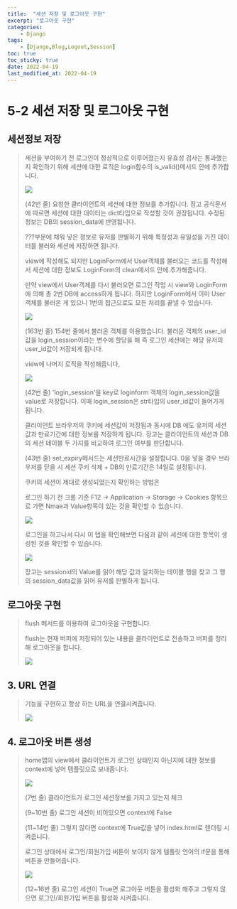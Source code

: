 ```yaml
---
title:  "세션 저장 및 로그아웃 구현" 
excerpt: "로그아웃 구현" 
categories: 
    - Django 
tags:
    - [Django,Blog,Logout,Session]
toc: true
toc_sticky: true
date: 2022-04-19
last_modified_at: 2022-04-19
---
```

# 5-2 세션 저장 및 로그아웃 구현

## 세션정보 저장

> 세션을 부여하기 전 로그인이 정상적으로 이루어졌는지 유효성 검사는 통과했는지 확인하기 위해 세션에 대한 로직은 login함수의 is_valid()메서드 안에 추가합니다.
>
> ![](https://img1.daumcdn.net/thumb/R1280x0/?scode=mtistory2&fname=https%3A%2F%2Fblog.kakaocdn.net%2Fdn%2FbaxaAA%2FbtqTvQDEgE4%2F794ckosky1it52WvrQ1UB1%2Fimg.png)
>
> (42번 줄) 요청한 클라이언트의 세션에 대한 정보를 추가합니다. 장고 공식문서에 따르면 세션에 대한 데이터는 dict타입으로 작성할 것이 권장됩니다. 수정된 정보는 DB의 session_data에 반영됩니다.
>
> ???부분에 채워 넣은 정보로 유저를 판별하기 위해 특정성과 유일성을 가진 데이터를 불러와 세션에 저장하면 됩니다.
>
> view에 작성해도 되지만 LoginForm에서 User객체를 불러오는 코드를 작성해서 세션에 대한 정보도 LoginForm의 clean메서드 안에 추가해줍니다.
>
> 만약 view에서 User객체를 다시 불러오면 로그인 작업 시 view와 LoginForm에 의해 총 2번 DB에 access하게 됩니다. 하지만 LoginForm에서 이미 User객체를 불러온 게 있으니 1번의 접근으로도 모든 처리를 끝낼 수 있습니다.
>
> ![](https://img1.daumcdn.net/thumb/R1280x0/?scode=mtistory2&fname=https%3A%2F%2Fblog.kakaocdn.net%2Fdn%2FcuFChl%2FbtqTyBFK9OT%2FkVD6mwIlkNbDzWdCM5dNvk%2Fimg.png)
>
> (163번 줄) 154번 줄에서 불러온 객체를 이용했습니다. 불러온 객체의 user_id값을 login_session이라는 변수에 할당을 해 즉 로그인 세션에는 해당 유저의 user_id값이 저장되게 됩니다.
>
> view에 나머지 로직을 작성해줍니다,
>
> ![](https://img1.daumcdn.net/thumb/R1280x0/?scode=mtistory2&fname=https%3A%2F%2Fblog.kakaocdn.net%2Fdn%2FcwXLIV%2FbtqTp17iWG5%2FgJPunQNRKNaBHk29EkbWgk%2Fimg.png)
>
> (42번 줄) 'login_session'을 key로 loginform 객체의 login_session값을 value로 저장합니다. 이때 login_session은 str타입의 user_id값이 들어가게 됩니다.
>
> 클라이언트 브라우저의 쿠키에 세션값이 저장됨과 동시에 DB 에도 유저의 세션 값과 만료기간에 대한 정보를 저장하게 됩니다. 장고는 클라이언트의 세션과 DB의 세션 테이블 두 가지를 비교하여 로그인 여부를 판단합니다.
>
> (43번 줄) set_expiry메서드는 세션만료시간을 설정합니다. 0을 넣을 경우 브라우저를 닫을 시 세션 쿠키 삭제 + DB의 만료기간은 14일로 설정됩니다.
>
> 쿠키의 세션이 제대로 생성되었는지 확인하는 방법은
>
> 로그인 하기 전 크롬 기준 F12 -> Application -> Storage -> Cookies 항목으로 가면 Nmae과 Value항목이 있는 것을 확인할 수 있습니다.
>
> ![](https://img1.daumcdn.net/thumb/R1280x0/?scode=mtistory2&fname=https%3A%2F%2Fblog.kakaocdn.net%2Fdn%2FbyJsKu%2FbtqTwWcx6XP%2FbkbH05VdNAJQ9bv4QE9kTk%2Fimg.jpg)
>
> 로그인을 하고나서 다시 이 탭을 확인해보면 다음과 같이 세션에 대한 항목이 생성된 것을 확인할 수 있습니다.
>
> ![](https://img1.daumcdn.net/thumb/R1280x0/?scode=mtistory2&fname=https%3A%2F%2Fblog.kakaocdn.net%2Fdn%2FbLBsXv%2FbtqTxDjv5RL%2FbvKmCHWCjCg8V9EyBJKpX1%2Fimg.png)
>
> 장고는 sessionid의 Value를 읽어 해당 값과 일치하는 테이블 행을 찾고 그 행의 session_data값을 읽어 유저를 판별하게 됩니다.

## 로그아웃 구현

> flush 메서드를 이용하여 로그아웃을 구현합니다.
>
> flush는 현재 버퍼에 저장되어 있는 내용을 클라이언트로 전송하고 버퍼를 정리해 로그아웃을 합니다.
>
> ![](https://img1.daumcdn.net/thumb/R1280x0/?scode=mtistory2&fname=https%3A%2F%2Fblog.kakaocdn.net%2Fdn%2FcvC6Nf%2FbtqTrS3bnFW%2FoglpitPSFfDjQQ6rwVSaJ0%2Fimg.png)

## 3. URL 연결

> 기능을 구현하고 항상 하는 URL을 연결시켜줍니다.
>
> ![](https://img1.daumcdn.net/thumb/R1280x0/?scode=mtistory2&fname=https%3A%2F%2Fblog.kakaocdn.net%2Fdn%2Fp3kun%2FbtqTyBy5hBx%2Fe0hbJdDRGONCcvZjJbFtx1%2Fimg.png)

## 4. 로그아웃 버튼 생성

> home앱의 view에서 클라이언트가 로그인 상태인지 아닌지에 대한 정보를 context에 넣어 템플릿으로 보내줍니다.
>
> ![](https://img1.daumcdn.net/thumb/R1280x0/?scode=mtistory2&fname=https%3A%2F%2Fblog.kakaocdn.net%2Fdn%2Fcm47bp%2FbtqTqIl7wVX%2FTmYQXy2yO5BXwNChKGPKQ0%2Fimg.png)
>
> (7번 줄) 클라이언트가 로그인 세션정보를 가지고 있는지 체크
>
> (9~10번 줄) 로그인 세션이 비어있으면 context에 False
>
> (11~14번 줄) 그렇지 않다면 context에 True값을 넣어 index.html로 렌더링 시켜줍니다.
>
> 로그인 상태에서 로그인/회원가입 버튼이 보이지 않게 템플릿 언어의 if문을 통해 버튼을 만들어줍니다.
>
> ![](https://img1.daumcdn.net/thumb/R1280x0/?scode=mtistory2&fname=https%3A%2F%2Fblog.kakaocdn.net%2Fdn%2FkKfMc%2FbtqTtpGuekq%2FEDrtw7383Mpgo1pBkecZ81%2Fimg.png)
>
> (12~16번 줄) 로그인 세션이 True면 로그아웃 버튼을 활성화 해주고 그렇지 않으면 로그인/회원가입 버튼을 활성화 시켜줍니다.

